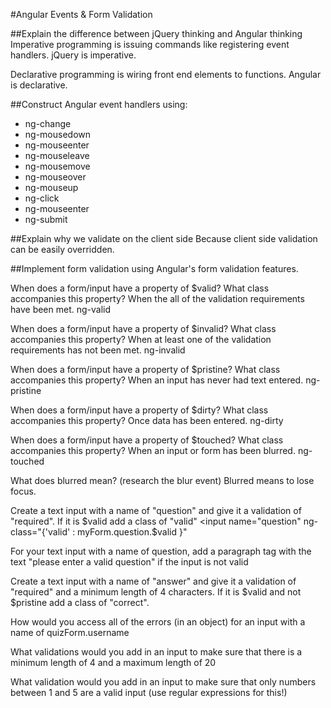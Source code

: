 #Angular Events & Form Validation



##Explain the difference between jQuery thinking and Angular thinking
Imperative programming is issuing commands like registering event handlers.
jQuery is imperative.

Declarative programming is wiring front end elements to functions.
Angular is declarative.

##Construct Angular event handlers using:
  - ng-change
  - ng-mousedown
  - ng-mouseenter
  - ng-mouseleave
  - ng-mousemove
  - ng-mouseover
  - ng-mouseup
  - ng-click
  - ng-mouseenter
  - ng-submit

##Explain why we validate on the client side
Because client side validation can be easily overridden.

##Implement form validation using Angular's form validation features.


When does a form/input have a property of $valid? What class accompanies this property?
When the all of the validation requirements have been met.
ng-valid

When does a form/input have a property of $invalid? What class accompanies this property?
When at least one of the validation requirements has not been met.
ng-invalid

When does a form/input have a property of $pristine? What class accompanies this property?
When an input has never had text entered.
ng-pristine

When does a form/input have a property of $dirty? What class accompanies this property?
Once data has been entered.
ng-dirty

When does a form/input have a property of $touched? What class accompanies this property?
When an input or form has been blurred.
ng-touched

What does blurred mean? (research the blur event)
Blurred means to lose focus.

Create a text input with a name of "question" and give it a validation of "required". If it is $valid add a class of "valid"
<input name="question" ng-class="{'valid' : myForm.question.$valid }"

For your text input with a name of question, add a paragraph tag with the text "please enter a valid question" if the input is not valid


Create a text input with a name of "answer" and give it a validation of "required" and a minimum length of 4 characters. If it is $valid and not $pristine add a class of "correct".


How would you access all of the errors (in an object) for an input with a name of quizForm.username


What validations would you add in an input to make sure that there is a minimum length of 4 and a maximum length of 20


What validation would you add in an input to make sure that only numbers between 1 and 5 are a valid input (use regular expressions for this!)
